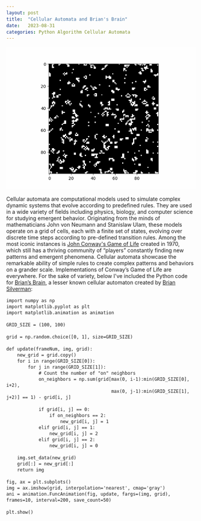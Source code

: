```yaml
---
layout: post
title:  "Cellular Automata and Brian's Brain"
date:   2023-08-31
categories: Python Algorithm Cellular Automata
---
```


![Brian's Brain](/assets/brians_brain.gif)

Cellular automata are computational models used to simulate complex dynamic systems that evolve according to predefined rules. They are used in a wide variety of fields including physics, biology, and computer science for studying emergent behavior. Originating from the minds of mathematicians John von Neumann and Stanislaw Ulam, these models operate on a grid of cells, each with a finite set of states, evolving over discrete time steps according to pre-defined transition rules. Among the most iconic instances is [John Conway's Game of Life](https://playgameoflife.com/) created in 1970, which still has a thriving community of “players” constantly finding new patterns and emergent phenomena. Cellular automata showcase the remarkable ability of simple rules to create complex patterns and behaviors on a grander scale. Implementations of Conway’s Game of Life are everywhere. For the sake of variety, below I've included the Python code for [Brian’s Brain](https://en.wikipedia.org/wiki/Brian%27s_Brain#:~:text=Brian's%20Brain%20is%20a%20cellular,the%20dying%20cells%20are%20blue.), a lesser known cellular automaton created by [Brian Silverman](https://en.wikipedia.org/wiki/Brian_Silverman):


```
import numpy as np
import matplotlib.pyplot as plt
import matplotlib.animation as animation

GRID_SIZE = (100, 100)

grid = np.random.choice([0, 1], size=GRID_SIZE)

def update(frameNum, img, grid):
    new_grid = grid.copy()
    for i in range(GRID_SIZE[0]):
        for j in range(GRID_SIZE[1]):
            # Count the number of "on" neighbors
            on_neighbors = np.sum(grid[max(0, i-1):min(GRID_SIZE[0], i+2),
                                       max(0, j-1):min(GRID_SIZE[1], j+2)] == 1) - grid[i, j]
            
            if grid[i, j] == 0:
                if on_neighbors == 2:
                    new_grid[i, j] = 1
            elif grid[i, j] == 1:
                new_grid[i, j] = 2
            elif grid[i, j] == 2:
                new_grid[i, j] = 0
    
    img.set_data(new_grid)
    grid[:] = new_grid[:]
    return img

fig, ax = plt.subplots()
img = ax.imshow(grid, interpolation='nearest', cmap='gray')
ani = animation.FuncAnimation(fig, update, fargs=(img, grid), frames=10, interval=200, save_count=50)

plt.show()


```
